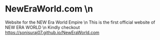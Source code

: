 # NewEraWorld.com \n
Website for the NEW Era World Empire \n
This is the first official website of NEW ERA WORLD \n
Kindly checkout https://sonisuraj07.github.io/NewEraWorld.com
